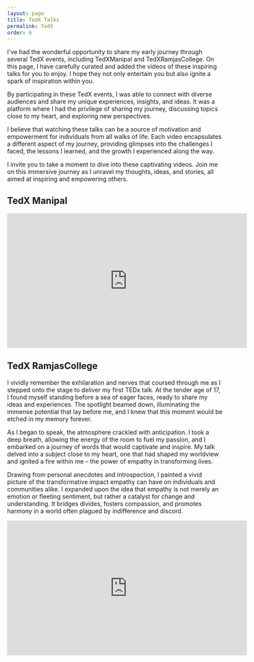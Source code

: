 ```yaml
---
layout: page
title: TedX Talks
permalink: TedX
order: 6
---
```


I've had the wonderful opportunity to share my early journey through several TedX events, including TedXManipal and TedXRamjasCollege. On this page, I have carefully curated and added the videos of these inspiring talks for you to enjoy. I hope they not only entertain you but also ignite a spark of inspiration within you.

By participating in these TedX events, I was able to connect with diverse audiences and share my unique experiences, insights, and ideas. It was a platform where I had the privilege of sharing my journey, discussing topics close to my heart, and exploring new perspectives.

I believe that watching these talks can be a source of motivation and empowerment for individuals from all walks of life. Each video encapsulates a different aspect of my journey, providing glimpses into the challenges I faced, the lessons I learned, and the growth I experienced along the way.

I invite you to take a moment to dive into these captivating videos. Join me on this immersive journey as I unravel my thoughts, ideas, and stories, all aimed at inspiring and empowering others. 


## TedX Manipal

<iframe width="560" height="315" src="https://www.youtube.com/embed/GVlF48dxipM?start=20" title="YouTube video player" frameborder="0" allow="accelerometer; autoplay; clipboard-write; encrypted-media; gyroscope; picture-in-picture; web-share" allowfullscreen></iframe>


## TedX RamjasCollege

I vividly remember the exhilaration and nerves that coursed through me as I stepped onto the stage to deliver my first TEDx talk. At the tender age of 17, I found myself standing before a sea of eager faces, ready to share my ideas and experiences. The spotlight beamed down, illuminating the immense potential that lay before me, and I knew that this moment would be etched in my memory forever.

As I began to speak, the atmosphere crackled with anticipation. I took a deep breath, allowing the energy of the room to fuel my passion, and I embarked on a journey of words that would captivate and inspire. My talk delved into a subject close to my heart, one that had shaped my worldview and ignited a fire within me – the power of empathy in transforming lives.

Drawing from personal anecdotes and introspection, I painted a vivid picture of the transformative impact empathy can have on individuals and communities alike. I expanded upon the idea that empathy is not merely an emotion or fleeting sentiment, but rather a catalyst for change and understanding. It bridges divides, fosters compassion, and promotes harmony in a world often plagued by indifference and discord.


<iframe width="560" height="315" src="https://www.youtube.com/embed/cBDq5DeQbw0" title="YouTube video player" frameborder="0" allow="accelerometer; autoplay; clipboard-write; encrypted-media; gyroscope; picture-in-picture; web-share" allowfullscreen></iframe>